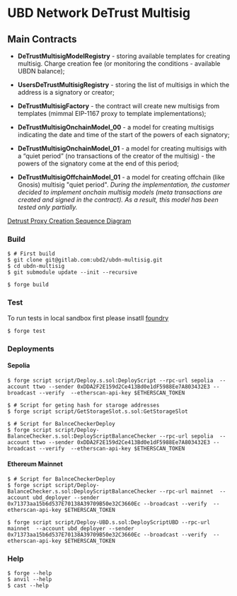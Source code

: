 # UBD Network DeTrust Multisig

## Main Contracts
- **DeTrustMultisigModelRegistry** - storing available templates for creating multisig. Charge creation fee (or monitoring the conditions - available UBDN balance);  

- **UsersDeTrustMultisigRegistry** - storing the list of multisigs in which the address is a signatory or creator;
- **DeTrustMultisigFactory** - the contract will create new multisigs from templates (mimmal EIP-1167 proxy to template implementations);  

- **DeTrustMultisigOnchainModel_00** - a model for creating multisigs indicating the date and time of the start of the powers of each signatory;  
- **DeTrustMultisigOnchainModel_01** - a model for creating multisigs with a “quiet period” (no transactions of the creator of the multisig) - the powers of the signatory come at the end of this period;  
- **DeTrustMultisigOffchainModel_01** - a model for creating offchain (like Gnosis) multisig "quiet period". _During the implementation, the customer decided to implement onchain multisig models (meta transactions are created and signed in the contract). As a result, this model has been tested only partially._

[Detrust Proxy Creation Sequence Diagram](./proxyCraeteSequenceDiagram.md)
### Build
```shell
$ # First build
$ git clone git@gitlab.com:ubd2/ubdn-multisig.git
$ cd ubdn-multisig
$ git submodule update --init --recursive
```

```shell
$ forge build
```

### Test

To run tests in local sandbox first please insatll [foundry](https://book.getfoundry.sh/getting-started/installation)  
```shell
$ forge test
```

### Deployments 
#### Sepolia
```shell
$ forge script script/Deploy.s.sol:DeployScript --rpc-url sepolia  --account ttwo --sender 0xDDA2F2E159d2Ce413Bd0e1dF5988Ee7A803432E3 --broadcast --verify  --etherscan-api-key $ETHERSCAN_TOKEN

$ # Script for geting hash for staroge addresses
$ forge script script/GetStorageSlot.s.sol:GetStorageSlot

$ # Script for BalnceCheckerDeploy
$ forge script script/Deploy-BalanceChecker.s.sol:DeployScriptBalanceChecker --rpc-url sepolia  --account ttwo --sender 0xDDA2F2E159d2Ce413Bd0e1dF5988Ee7A803432E3 --broadcast --verify  --etherscan-api-key $ETHERSCAN_TOKEN

```
#### Ethereum Mainnet
```shell
$ # Script for BalnceCheckerDeploy
$ forge script script/Deploy-BalanceChecker.s.sol:DeployScriptBalanceChecker --rpc-url mainnet  --account ubd_deployer --sender 0x71373aa15b6d537E70138A39709B50e32C3660Ec --broadcast --verify  --etherscan-api-key $ETHERSCAN_TOKEN

$ forge script script/Deploy-UBD.s.sol:DeployScriptUBD --rpc-url mainnet  --account ubd_deployer --sender 0x71373aa15b6d537E70138A39709B50e32C3660Ec --broadcast --verify  --etherscan-api-key $ETHERSCAN_TOKEN
```

### Help

```shell
$ forge --help
$ anvil --help
$ cast --help
```


